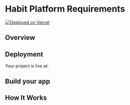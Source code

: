 # Habit Platform Requirements


[![Deployed on Vercel](https://img.shields.io/badge/Deployed%20on-Vercel-black?style=for-the-badge&logo=vercel)](https://vercel.com/jacopocirica8197gmailcoms-projects/v0-habit-platform-requirements)

## Overview

## Deployment

Your project is live at:


## Build your app


## How It Works


